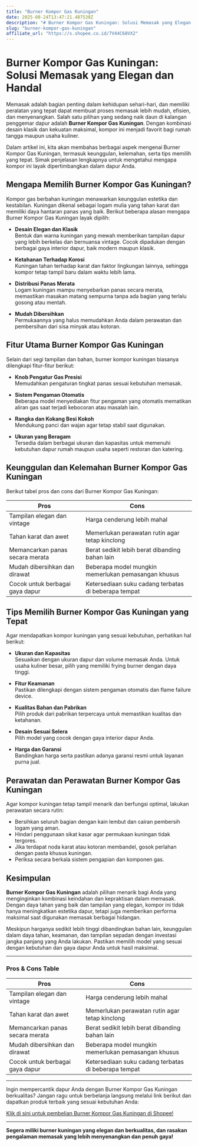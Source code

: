```yaml
---
title: "Burner Kompor Gas Kuningan"
date: 2025-08-24T13:47:21.487538Z
description: "# Burner Kompor Gas Kuningan: Solusi Memasak yang Elegan dan Handal..."
slug: "burner-kompor-gas-kuningan"
affiliate_url: "https://s.shopee.co.id/7V44C68VX2"
---
```

# Burner Kompor Gas Kuningan: Solusi Memasak yang Elegan dan Handal

Memasak adalah bagian penting dalam kehidupan sehari-hari, dan memiliki peralatan yang tepat dapat membuat proses memasak lebih mudah, efisien, dan menyenangkan. Salah satu pilihan yang sedang naik daun di kalangan penggemar dapur adalah **Burner Kompor Gas Kuningan**. Dengan kombinasi desain klasik dan kekuatan maksimal, kompor ini menjadi favorit bagi rumah tangga maupun usaha kuliner.

Dalam artikel ini, kita akan membahas berbagai aspek mengenai Burner Kompor Gas Kuningan, termasuk keunggulan, kelemahan, serta tips memilih yang tepat. Simak penjelasan lengkapnya untuk mengetahui mengapa kompor ini layak dipertimbangkan dalam dapur Anda.

## Mengapa Memilih Burner Kompor Gas Kuningan?

Kompor gas berbahan kuningan menawarkan keunggulan estetika dan kestabilan. Kuningan dikenal sebagai logam mulia yang tahan karat dan memiliki daya hantaran panas yang baik. Berikut beberapa alasan mengapa Burner Kompor Gas Kuningan layak dipilih:

- **Desain Elegan dan Klasik**  
  Bentuk dan warna kuningan yang mewah memberikan tampilan dapur yang lebih berkelas dan bernuansa vintage. Cocok dipadukan dengan berbagai gaya interior dapur, baik modern maupun klasik.

- **Ketahanan Terhadap Korosi**  
  Kuningan tahan terhadap karat dan faktor lingkungan lainnya, sehingga kompor tetap tampil baru dalam waktu lebih lama.

- **Distribusi Panas Merata**  
  Logam kuningan mampu menyebarkan panas secara merata, memastikan masakan matang sempurna tanpa ada bagian yang terlalu gosong atau mentah.

- **Mudah Dibersihkan**  
  Permukaannya yang halus memudahkan Anda dalam perawatan dan pembersihan dari sisa minyak atau kotoran.

## Fitur Utama Burner Kompor Gas Kuningan

Selain dari segi tampilan dan bahan, burner kompor kuningan biasanya dilengkapi fitur-fitur berikut:

- **Knob Pengatur Gas Presisi**  
  Memudahkan pengaturan tingkat panas sesuai kebutuhan memasak.

- **Sistem Pengaman Otomatis**  
  Beberapa model menyediakan fitur pengaman yang otomatis mematikan aliran gas saat terjadi kebocoran atau masalah lain.

- **Rangka dan Kokang Besi Kokoh**  
  Mendukung panci dan wajan agar tetap stabil saat digunakan.

- **Ukuran yang Beragam**  
  Tersedia dalam berbagai ukuran dan kapasitas untuk memenuhi kebutuhan dapur rumah maupun usaha seperti restoran dan katering.

## Keunggulan dan Kelemahan Burner Kompor Gas Kuningan

Berikut tabel pros dan cons dari Burner Kompor Gas Kuningan:

| **Pros**                                   | **Cons**                                  |
|--------------------------------------------|-------------------------------------------|
| Tampilan elegan dan vintage               | Harga cenderung lebih mahal            |
| Tahan karat dan awet                      | Memerlukan perawatan rutin agar tetap kinclong |
| Memancarkan panas secara merata          | Berat sedikit lebih berat dibanding bahan lain |
| Mudah dibersihkan dan dirawat            | Beberapa model mungkin memerlukan pemasangan khusus |
| Cocok untuk berbagai gaya dapur          | Ketersediaan suku cadang terbatas di beberapa tempat |

## Tips Memilih Burner Kompor Gas Kuningan yang Tepat

Agar mendapatkan kompor kuningan yang sesuai kebutuhan, perhatikan hal berikut:

- **Ukuran dan Kapasitas**  
  Sesuaikan dengan ukuran dapur dan volume memasak Anda. Untuk usaha kuliner besar, pilih yang memiliki frying burner dengan daya tinggi.

- **Fitur Keamanan**  
  Pastikan dilengkapi dengan sistem pengaman otomatis dan flame failure device.

- **Kualitas Bahan dan Pabrikan**  
  Pilih produk dari pabrikan terpercaya untuk memastikan kualitas dan ketahanan.

- **Desain Sesuai Selera**  
  Pilih model yang cocok dengan gaya interior dapur Anda.

- **Harga dan Garansi**  
  Bandingkan harga serta pastikan adanya garansi resmi untuk layanan purna jual.

## Perawatan dan Perawatan Burner Kompor Gas Kuningan

Agar kompor kuningan tetap tampil menarik dan berfungsi optimal, lakukan perawatan secara rutin:

- Bersihkan seluruh bagian dengan kain lembut dan cairan pembersih logam yang aman.
- Hindari penggunaan sikat kasar agar permukaan kuningan tidak tergores.
- Jika terdapat noda karat atau kotoran membandel, gosok perlahan dengan pasta khusus kuningan.
- Periksa secara berkala sistem pengapian dan komponen gas.

## Kesimpulan

**Burner Kompor Gas Kuningan** adalah pilihan menarik bagi Anda yang menginginkan kombinasi keindahan dan kepraktisan dalam memasak. Dengan daya tahan yang baik dan tampilan yang elegan, kompor ini tidak hanya meningkatkan estetika dapur, tetapi juga memberikan performa maksimal saat digunakan memasak berbagai hidangan.

Meskipun harganya sedikit lebih tinggi dibandingkan bahan lain, keunggulan dalam daya tahan, keamanan, dan tampilan sepadan dengan investasi jangka panjang yang Anda lakukan. Pastikan memilih model yang sesuai dengan kebutuhan dan gaya dapur Anda untuk hasil maksimal.

---

### Pros & Cons Table

| **Pros**                                   | **Cons**                                  |
|--------------------------------------------|-------------------------------------------|
| Tampilan elegan dan vintage               | Harga cenderung lebih mahal            |
| Tahan karat dan awet                      | Memerlukan perawatan rutin agar tetap kinclong |
| Memancarkan panas secara merata          | Berat sedikit lebih berat dibanding bahan lain |
| Mudah dibersihkan dan dirawat            | Beberapa model mungkin memerlukan pemasangan khusus |
| Cocok untuk berbagai gaya dapur          | Ketersediaan suku cadang terbatas di beberapa tempat |

---

Ingin mempercantik dapur Anda dengan Burner Kompor Gas Kuningan berkualitas? Jangan ragu untuk berbelanja langsung melalui link berikut dan dapatkan produk terbaik yang sesuai kebutuhan Anda:

[Klik di sini untuk pembelian Burner Kompor Gas Kuningan di Shopee!](https://s.shopee.co.id/7V44C68VX2)

---

**Segera miliki burner kuningan yang elegan dan berkualitas, dan rasakan pengalaman memasak yang lebih menyenangkan dan penuh gaya!**